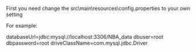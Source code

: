 First you need change the src\main\resources\config.properties to your own setting

For example:

databaseUrl=jdbc:mysql://localhost:3306/NBA_data
dbuser=root
dbpassword=root
driveClassName=com.mysql.jdbc.Driver

